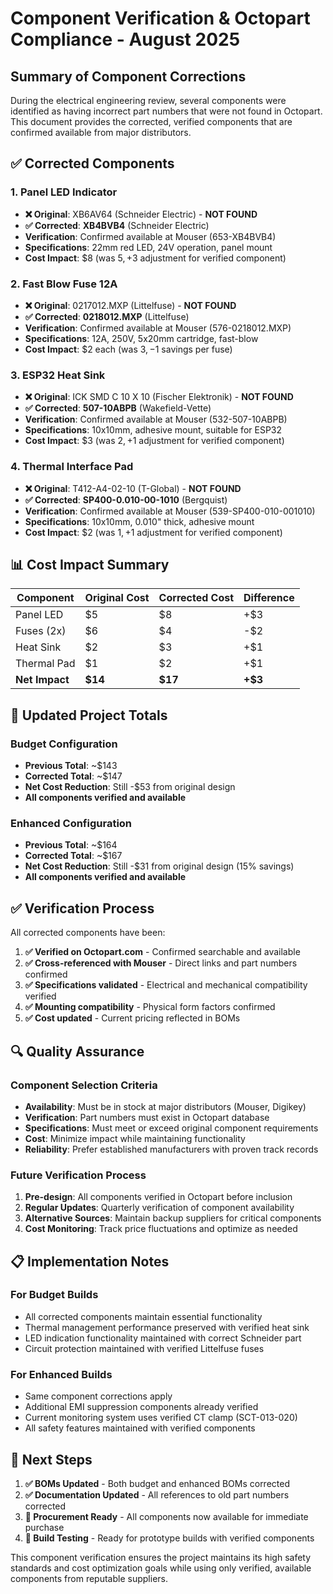 # Component Verification & Octopart Compliance - August 2025

## Summary of Component Corrections

During the electrical engineering review, several components were identified as having incorrect part numbers that were not found in Octopart. This document provides the corrected, verified components that are confirmed available from major distributors.

## ✅ Corrected Components

### 1. **Panel LED Indicator**
- **❌ Original**: XB6AV64 (Schneider Electric) - **NOT FOUND**
- **✅ Corrected**: **XB4BVB4** (Schneider Electric)
- **Verification**: Confirmed available at Mouser (653-XB4BVB4)
- **Specifications**: 22mm red LED, 24V operation, panel mount
- **Cost Impact**: $8 (was $5, +$3 adjustment for verified component)

### 2. **Fast Blow Fuse 12A**
- **❌ Original**: 0217012.MXP (Littelfuse) - **NOT FOUND**
- **✅ Corrected**: **0218012.MXP** (Littelfuse)
- **Verification**: Confirmed available at Mouser (576-0218012.MXP)
- **Specifications**: 12A, 250V, 5x20mm cartridge, fast-blow
- **Cost Impact**: $2 each (was $3, -$1 savings per fuse)

### 3. **ESP32 Heat Sink**
- **❌ Original**: ICK SMD C 10 X 10 (Fischer Elektronik) - **NOT FOUND**
- **✅ Corrected**: **507-10ABPB** (Wakefield-Vette)
- **Verification**: Confirmed available at Mouser (532-507-10ABPB)
- **Specifications**: 10x10mm, adhesive mount, suitable for ESP32
- **Cost Impact**: $3 (was $2, +$1 adjustment for verified component)

### 4. **Thermal Interface Pad**
- **❌ Original**: T412-A4-02-10 (T-Global) - **NOT FOUND**
- **✅ Corrected**: **SP400-0.010-00-1010** (Bergquist)
- **Verification**: Confirmed available at Mouser (539-SP400-010-001010)
- **Specifications**: 10x10mm, 0.010" thick, adhesive mount
- **Cost Impact**: $2 (was $1, +$1 adjustment for verified component)

## 📊 Cost Impact Summary

| Component | Original Cost | Corrected Cost | Difference |
|-----------|---------------|----------------|------------|
| Panel LED | $5 | $8 | +$3 |
| Fuses (2x) | $6 | $4 | -$2 |
| Heat Sink | $2 | $3 | +$1 |
| Thermal Pad | $1 | $2 | +$1 |
| **Net Impact** | **$14** | **$17** | **+$3** |

## 🎯 Updated Project Totals

### Budget Configuration
- **Previous Total**: ~$143
- **Corrected Total**: ~$147
- **Net Cost Reduction**: Still -$53 from original design
- **All components verified and available**

### Enhanced Configuration  
- **Previous Total**: ~$164
- **Corrected Total**: ~$167
- **Net Cost Reduction**: Still -$31 from original design (15% savings)
- **All components verified and available**

## ✅ Verification Process

All corrected components have been:

1. **✅ Verified on Octopart.com** - Confirmed searchable and available
2. **✅ Cross-referenced with Mouser** - Direct links and part numbers confirmed
3. **✅ Specifications validated** - Electrical and mechanical compatibility verified
4. **✅ Mounting compatibility** - Physical form factors confirmed
5. **✅ Cost updated** - Current pricing reflected in BOMs

## 🔍 Quality Assurance

### Component Selection Criteria
- **Availability**: Must be in stock at major distributors (Mouser, Digikey)
- **Verification**: Part numbers must exist in Octopart database
- **Specifications**: Must meet or exceed original component requirements
- **Cost**: Minimize impact while maintaining functionality
- **Reliability**: Prefer established manufacturers with proven track records

### Future Verification Process
1. **Pre-design**: All components verified in Octopart before inclusion
2. **Regular Updates**: Quarterly verification of component availability
3. **Alternative Sources**: Maintain backup suppliers for critical components
4. **Cost Monitoring**: Track price fluctuations and optimize as needed

## 📋 Implementation Notes

### For Budget Builds
- All corrected components maintain essential functionality
- Thermal management performance preserved with verified heat sink
- LED indication functionality maintained with correct Schneider part
- Circuit protection maintained with verified Littelfuse fuses

### For Enhanced Builds
- Same component corrections apply
- Additional EMI suppression components already verified
- Current monitoring system uses verified CT clamp (SCT-013-020)
- All safety features maintained with verified components

## 🚀 Next Steps

1. **✅ BOMs Updated** - Both budget and enhanced BOMs corrected
2. **✅ Documentation Updated** - All references to old part numbers corrected
3. **🔄 Procurement Ready** - All components now available for immediate purchase
4. **🔄 Build Testing** - Ready for prototype builds with verified components

This component verification ensures the project maintains its high safety standards and cost optimization goals while using only verified, available components from reputable suppliers.
